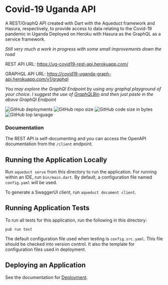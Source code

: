 # Covid-19 Uganda API
A REST/GraphQ API created with Dart with the Aqueduct framework and Hasura, respectively, to provide access to data relating to the Covid-19 pandemic in Uganda
Deployed on Heroku with Hasura as the GraphQL as a service framework.

_Still very much a work in progress with some small improvements down the road_

REST API URL: https://ug-covid19-rest-api.herokuapp.com/

GRAPHQL API URL: https://covid19-uganda-graph-api.herokuapp.com/v1/graphql

_You may explore the GraphQl Endpoint by using any graphql playground of your choice. I suggest the use of [GraphQLBin](https://www.graphqlbin.com/v2/new) and then just paste in the above GraphQl Endpoint_ 

![GitHub deployments](https://img.shields.io/github/deployments/TJMusiitwa/Covid19-Uganda-REST-API/covid19-uganda-rest-api?label=Heroku%20Deploy&style=for-the-badge) ![GitHub repo size](https://img.shields.io/github/repo-size/TJMusiitwa/Covid19-Uganda-REST-API?style=for-the-badge) ![GitHub code size in bytes](https://img.shields.io/github/languages/code-size/TJMusiitwa/Covid19-Uganda-REST-API?style=for-the-badge) ![GitHub top language](https://img.shields.io/github/languages/top/TJMusiitwa/Covid19-Uganda-REST-API?style=for-the-badge)

### Documentation
The REST API is self-documenting and you can access the OpenAPI documentation from the `/client` endpoint.

## Running the Application Locally

Run `aqueduct serve` from this directory to run the application. For running within an IDE, run `bin/main.dart`. By default, a configuration file named `config.yaml` will be used.

To generate a SwaggerUI client, run `aqueduct document client`.

## Running Application Tests

To run all tests for this application, run the following in this directory:

```
pub run test
```

The default configuration file used when testing is `config.src.yaml`. This file should be checked into version control. It also the template for configuration files used in deployment.

## Deploying an Application

See the documentation for [Deployment](https://aqueduct.io/docs/deploy/).
